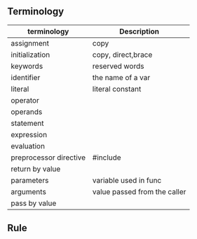 ## Terminology

| terminology            | Description                  |
|------------------------|------------------------------|
| assignment             | copy                         |
| initialization         | copy, direct,brace           |
| keywords               | reserved words               |
| identifier             | the name of a var            |
| literal                | literal constant             |
| operator               |                              |
| operands               |                              |
| statement              |                              |
| expression             |                              |
| evaluation             |                              |
| preprocessor directive | #include <iostream>          |
| return by value        |                              |
| parameters             | variable used in func        |
| arguments              | value passed from the caller |
| pass by value          |                              |
## Rule


